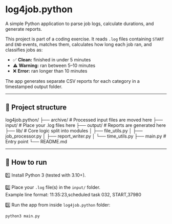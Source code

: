 # log4job.python

A simple Python application to parse job logs, calculate durations, and generate reports.

This project is part of a coding exercise. It reads `.log` files containing `START` and `END` events, matches them, calculates how long each job ran, and classifies jobs as:
- ✅ **Clean:** finished in under 5 minutes
- ⚠️ **Warning:** ran between 5–10 minutes
- ❌ **Error:** ran longer than 10 minutes

The app generates separate CSV reports for each category in a timestamped output folder.

---

## 📂 Project structure

log4job.python/
├── archive/ # Processed input files are moved here
├── input/ # Place your .log files here
├── output/ # Reports are generated here
├── lib/ # Core logic split into modules
│ ├── file_utils.py
│ ├── job_processor.py
│ ├── report_writer.py
│ └── time_utils.py
├── main.py # Entry point
└── README.md

---

## 🚀 How to run

1️⃣ Install Python 3 (tested with 3.10+).

2️⃣ Place your `.log` file(s) in the `input/` folder.  
   Example line format: 11:35:23,scheduled task 032, START,37980
   
3️⃣ Run the app from inside `log4job.python` folder:
```bash
python3 main.py

```